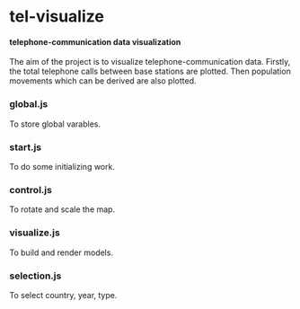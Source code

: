 tel-visualize
========

#### telephone-communication data visualization ####

The aim of the project is to visualize telephone-communication data. Firstly, the total telephone calls between base stations are plotted. Then population movements which can be derived are also plotted.

### global.js ###

To store global varables.

### start.js ###

To do some initializing work.

### control.js ###

To rotate and scale the map.

### visualize.js ###

To build and render models.

### selection.js ###

To select country, year, type.


